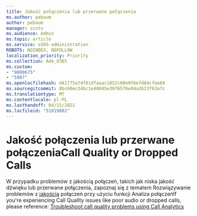 ```yaml
---
title: Jakość połączenia lub przerwane połączenia
ms.author: pebaum
author: pebaum
manager: scotv
ms.audience: Admin
ms.topic: article
ms.service: o365-administration
ROBOTS: NOINDEX, NOFOLLOW
localization_priority: Priority
ms.collection: Adm_O365
ms.custom:
- "9000675"
- "5987"
ms.openlocfilehash: d41775a74f61dfaaac1052c00e9f6efd84cfee68
ms.sourcegitcommit: 8bc60ec34bc1e40685e3976576e04a2623f63a7c
ms.translationtype: MT
ms.contentlocale: pl-PL
ms.lasthandoff: 04/15/2021
ms.locfileid: "51819882"
---
```

# <a name="call-quality-or-dropped-calls"></a><span data-ttu-id="5fd56-102">Jakość połączenia lub przerwane połączenia</span><span class="sxs-lookup"><span data-stu-id="5fd56-102">Call Quality or Dropped Calls</span></span>

<span data-ttu-id="5fd56-103">W przypadku problemów z jakością połączeń, takich jak niska jakość dźwięku lub przerwane połączenia, zapoznaj się z tematem Rozwiązywanie problemów z [jakością](https://docs.microsoft.com/microsoftteams/use-call-analytics-to-troubleshoot-poor-call-quality#troubleshoot-call-quality-problems-using-call-analytics) połączeń przy użyciu funkcji Analiza połączeń</span><span class="sxs-lookup"><span data-stu-id="5fd56-103">If you're experiencing Call Quality issues like poor audio or dropped calls, please reference: [Troubleshoot call quality problems using Call Analytics](https://docs.microsoft.com/microsoftteams/use-call-analytics-to-troubleshoot-poor-call-quality#troubleshoot-call-quality-problems-using-call-analytics)</span></span>